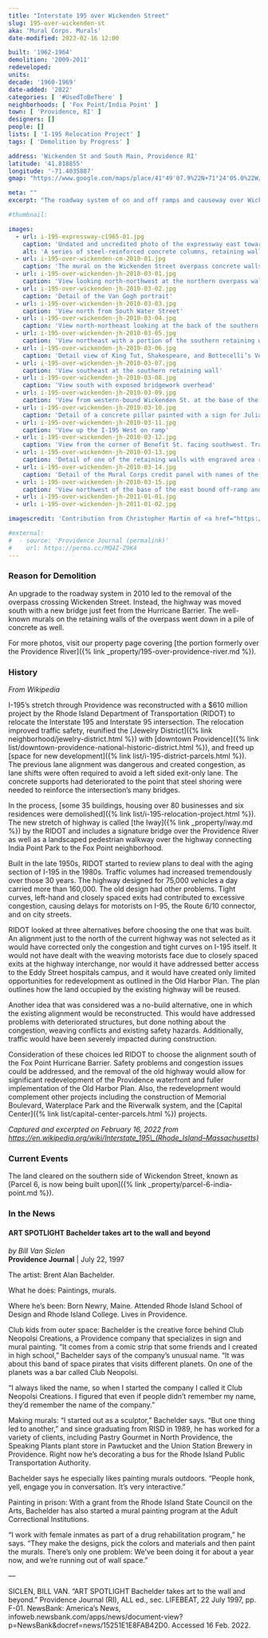 ```yaml
---
title: "Interstate 195 over Wickenden Street"
slug: 195-over-wickenden-st
aka: 'Mural Corps. Murals'
date-modified: 2022-02-16 12:00

built: '1962-1964'
demolition: '2009-2011'
redeveloped:
units:
decade: '1960-1969'
date-added: '2022'
categories: [ '#UsedToBeThere' ]
neighborhoods: [ 'Fox Point/India Point' ]
town: [ 'Providence, RI' ]
designers: []
people: []
lists: [ 'I-195 Relocation Project' ]
tags: [ 'Demolition by Progress' ]

address: 'Wickenden St and South Main, Providence RI'
latitude: '41.818855'
longitude: '-71.4035887'
gmap: "https://www.google.com/maps/place/41°49'07.9%22N+71°24'05.0%22W/@41.818855,-71.4035887,649m/data=!3m2!1e3!4b1!4m6!3m5!1s0x0:0xdc80b4ccf6709d95!7e2!8m2!3d41.8188549!4d-71.4014001"

meta: ""
excerpt: "The roadway system of on and off ramps and causeway over Wickenden Street and the murals that adorned it"

#thumbnail:

images:
  - url: i-195-expressway-c1965-01.jpg
    caption: 'Undated and uncredited photo of the expressway east towards the harbor. Corliss Landing is on the left, with South Street Power station in the center distance. Likely taken shortly after the highway was completed in the mid 60s.'
    alt: 'A series of steel-reinforced concrete columns, retaining walls, ramps, and overhead roadways that used to cut through downtown Providence and the Fox Point neighborhood'
  - url: i-195-over-wickenden-cm-2010-01.jpg
    caption: 'The mural on the Wickenden Street overpass concrete walls, taken 2010 by Christopher Martin'
  - url: i-195-over-wickenden-jh-2010-03-01.jpg
    caption: 'View looking north-northwest at the northern overpass wall'
  - url: i-195-over-wickenden-jh-2010-03-02.jpg
    caption: 'Detail of the Van Gogh portrait'
  - url: i-195-over-wickenden-jh-2010-03-03.jpg
    caption: 'View north from South Water Street'
  - url: i-195-over-wickenden-jh-2010-03-04.jpg
    caption: 'View north-northeast looking at the back of the southern retaining wall with exposed bridgework overhead'
  - url: i-195-over-wickenden-jh-2010-03-05.jpg
    caption: 'View northeast with a portion of the southern retaining wall and mural visible'
  - url: i-195-over-wickenden-jh-2010-03-06.jpg
    caption: 'Detail view of King Tut, Shakespeare, and Bottecelli’s Venus'
  - url: i-195-over-wickenden-jh-2010-03-07.jpg
    caption: 'View southeast at the southern retaining wall'
  - url: i-195-over-wickenden-jh-2010-03-08.jpg
    caption: 'View south with exposed bridgework overhead'
  - url: i-195-over-wickenden-jh-2010-03-09.jpg
    caption: 'View from western-bound Wickenden St. at the base of the I-195 West on ramp'
  - url: i-195-over-wickenden-jh-2010-03-10.jpg
    caption: 'Detail of a concrete pillar painted with a sign for Julian’s, 318 Broadway'
  - url: i-195-over-wickenden-jh-2010-03-11.jpg
    caption: 'View up the I-195 West on ramp'
  - url: i-195-over-wickenden-jh-2010-03-12.jpg
    caption: 'View from the corner of Benefit St. facing southwest. Traffic that wanted to go north on Benefit needed to use this left turn to cross over both lanes of Wickenden St.'
  - url: i-195-over-wickenden-jh-2010-03-13.jpg
    caption: 'Detail of one of the retaining walls with engraved area reading “Bridge Street Bridge 522”'
  - url: i-195-over-wickenden-jh-2010-03-14.jpg
    caption: 'Detail of the Mural Corps credit panel with names of the contributors. Brent Bachelder was the main artist and organizer of the murals.'
  - url: i-195-over-wickenden-jh-2010-03-15.jpg
    caption: 'View northwest of the base of the east bound off-ramp and South Main street merge'
  - url: i-195-over-wickenden-jh-2011-01-01.jpg
  - url: i-195-over-wickenden-jh-2011-01-02.jpg

imagescredit: 'Contribution from Christopher Martin of <a href="https://quahog.org" target="_blank">Quahog.org</a>'

#external:
#  - source: 'Providence Journal (permalink)'
#    url: https://perma.cc/MQ4Z-Z9K4
---
```


### Reason for Demolition

An upgrade to the roadway system in 2010 led to the removal of the overpass crossing Wickenden Street. Instead, the highway was moved south with a new bridge just feet from the Hurricane Barrier. The well-known murals on the retaining walls of the overpass went down in a pile of concrete as well. 

For more photos, visit our property page covering [the portion formerly over the Providence River]({% link _property/195-over-providence-river.md %}).


### History

_From Wikipedia_

I-195’s stretch through Providence was reconstructed with a $610 million project by the Rhode Island Department of Transportation (<span class="abbr">RIDOT</span>) to relocate the Interstate 195 and Interstate 95 intersection. The relocation improved traffic safety, reunified the [Jewelry District]({% link neighborhood/jewelry-district.html %}) with [downtown Providence]({% link list/downtown-providence-national-historic-district.html %}), and freed up [space for new development]({% link list/i-195-district-parcels.html %}). The previous lane alignment was dangerous and created congestion, as lane shifts were often required to avoid a left sided exit-only lane. The concrete supports had deteriorated to the point that steel shoring were needed to reinforce the intersection’s many bridges.

In the process, [some 35 buildings, housing over 80 businesses and six residences were demolished]({% link list/i-195-relocation-project.html %}). The new stretch of highway is called [the Iway]({% link _property/iway.md %}) by the <span class="abbr">RIDOT</span> and includes a signature bridge over the Providence River as well as a landscaped pedestrian walkway over the highway connecting India Point Park to the Fox Point neighborhood. 

Built in the late 1950s, <span class="abbr">RIDOT</span> started to review plans to deal with the aging section of I-195 in the 1980s. Traffic volumes had increased tremendously over those 30 years. The highway designed for 75,000 vehicles a day carried more than 160,000. The old design had other problems. Tight curves, left-hand and closely spaced exits had contributed to excessive congestion, causing delays for motorists on I-95, the Route 6/10 connector, and on city streets.

<span class="abbr">RIDOT</span> looked at three alternatives before choosing the one that was built. An alignment just to the north of the current highway was not selected as it would have corrected only the congestion and tight curves on I-195 itself. It would not have dealt with the weaving motorists face due to closely spaced exits at the highway interchange, nor would it have addressed better access to the Eddy Street hospitals campus, and it would have created only limited opportunities for redevelopment as outlined in the Old Harbor Plan. The plan outlines how the land occupied by the existing highway will be reused.

Another idea that was considered was a no-build alternative, one in which the existing alignment would be reconstructed. This would have addressed problems with deteriorated structures, but done nothing about the congestion, weaving conflicts and existing safety hazards. Additionally, traffic would have been severely impacted during construction.

Consideration of these choices led <span class="abbr">RIDOT</span> to choose the alignment south of the Fox Point Hurricane Barrier. Safety problems and congestion issues could be addressed, and the removal of the old highway would allow for significant redevelopment of the Providence waterfront and fuller implementation of the Old Harbor Plan. Also, the redevelopment would complement other projects including the construction of Memorial Boulevard, Waterplace Park and the Riverwalk system, and the [Capital Center]({% link list/capital-center-parcels.html %}) projects.

_Captured and excerpted on February 16, 2022 from https://en.wikipedia.org/wiki/Interstate_195\_(Rhode_Island–Massachusetts)_


### Current Events

The land cleared on the southern side of Wickendon Street, known as [Parcel 6, is now being built upon]({% link _property/parcel-6-india-point.md %}). 


### In the News

#### ART SPOTLIGHT Bachelder takes art to the wall and beyond

_by Bill Van Siclen_  
**Providence Journal** | July 22, 1997

The artist: Brent Alan Bachelder.

What he does: Paintings, murals.

Where he’s been: Born Newry, Maine. Attended Rhode Island School of Design and Rhode Island College. Lives in Providence.

Club kids from outer space: Bachelder is the creative force behind Club Neopolsi Creations, a Providence company that specializes in sign and mural painting. “It comes from a comic strip that some friends and I created in high school,” Bachelder says of the company’s unusual name. “It was about this band of space pirates that visits different planets. On one of the planets was a bar called Club Neopolsi.

“I always liked the name, so when I started the company I called it Club Neopolsi Creations. I figured that even if people didn’t remember my name, they’d remember the name of the company.”

Making murals: “I started out as a sculptor,” Bachelder says. “But one thing led to another,” and since graduating from RISD in 1989, he has worked for a variety of clients, including Pastry Gourmet in North Providence, the Speaking Plants plant store in Pawtucket and the Union Station Brewery in Providence. Right now he’s decorating a bus for the Rhode Island Public Transportation Authority.

Bachelder says he especially likes painting murals outdoors. “People honk, yell, engage you in conversation. It’s very interactive.”

Painting in prison: With a grant from the Rhode Island State Council on the Arts, Bachelder has also started a mural painting program at the Adult Correctional Institutions.

“I work with female inmates as part of a drug rehabilitation program,” he says. “They make the designs, pick the colors and materials and then paint the murals. There’s only one problem: We’ve been doing it for about a year now, and we’re running out of wall space.”

—

SICLEN, BILL VAN. “ART SPOTLIGHT Bachelder takes art to the wall and beyond.” Providence Journal (RI), ALL ed., sec. LIFEBEAT, 22 July 1997, pp. F-01. NewsBank: America’s News, infoweb.newsbank.com/apps/news/document-view?p=NewsBank&docref=news/15251E1E8FAB42D0. Accessed 16 Feb. 2022.
